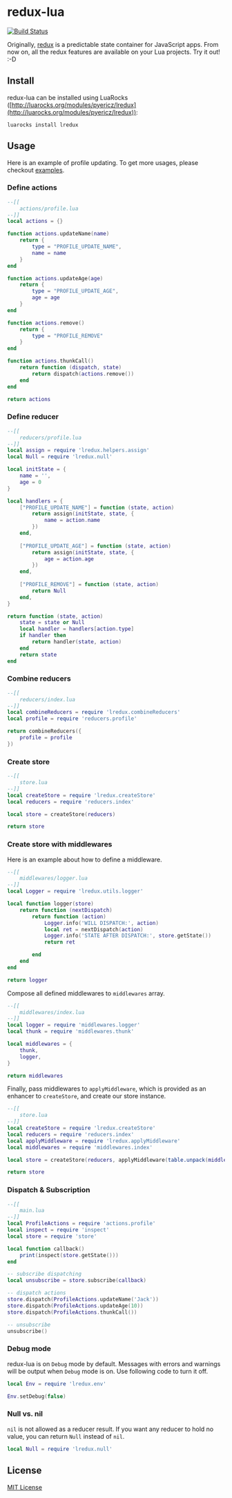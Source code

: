 # redux-lua
[![Build Status](https://api.travis-ci.org/pyericz/redux-lua.svg?branch=master)](https://travis-ci.org/pyericz/redux-lua)

Originally, [redux](https://redux.js.org/) is a predictable state container for JavaScript apps. From now on, all the redux features are available on your Lua projects. Try it out! :-D

## Install 
redux-lua can be installed using LuaRocks ([http://luarocks.org/modules/pyericz/lredux](http://luarocks.org/modules/pyericz/lredux)):
```
luarocks install lredux
```

## Usage
Here is an example of profile updating. To get more usages, please checkout [examples](https://github.com/pyericz/redux-lua/tree/master/examples). 

### Define actions
```lua
--[[
    actions/profile.lua
--]]
local actions = {}

function actions.updateName(name)
    return {
        type = "PROFILE_UPDATE_NAME",
        name = name
    }
end

function actions.updateAge(age)
    return {
        type = "PROFILE_UPDATE_AGE",
        age = age
    }
end

function actions.remove()
    return {
        type = "PROFILE_REMOVE"
    }
end

function actions.thunkCall()
    return function (dispatch, state)
        return dispatch(actions.remove())
    end
end

return actions
```

### Define reducer
```lua
--[[
    reducers/profile.lua
--]]
local assign = require 'lredux.helpers.assign'
local Null = require 'lredux.null'

local initState = {
    name = '',
    age = 0
}

local handlers = {
    ["PROFILE_UPDATE_NAME"] = function (state, action)
        return assign(initState, state, {
            name = action.name
        })
    end,
    
    ["PROFILE_UPDATE_AGE"] = function (state, action)
        return assign(initState, state, {
            age = action.age
        })
    end,
    
    ["PROFILE_REMOVE"] = function (state, action)
        return Null
    end,
}

return function (state, action)
    state = state or Null
    local handler = handlers[action.type]
    if handler then
        return handler(state, action)
    end
    return state
end
```

### Combine reducers
```lua
--[[
    reducers/index.lua
--]]
local combineReducers = require 'lredux.combineReducers'
local profile = require 'reducers.profile'

return combineReducers({
    profile = profile
})
```

### Create store
```lua
--[[
    store.lua
--]]
local createStore = require 'lredux.createStore'
local reducers = require 'reducers.index'

local store = createStore(reducers)

return store
```

### Create store with middlewares
Here is an example about how to define a middleware.
```lua
--[[
    middlewares/logger.lua
--]]
local Logger = require 'lredux.utils.logger'

local function logger(store)
    return function (nextDispatch)
        return function (action)
            Logger.info('WILL DISPATCH:', action)
            local ret = nextDispatch(action)
            Logger.info('STATE AFTER DISPATCH:', store.getState())
            return ret

        end
    end
end

return logger
```

Compose all defined middlewares to `middlewares` array.
```lua
--[[
    middlewares/index.lua
--]]
local logger = require 'middlewares.logger'
local thunk = require 'middlewares.thunk'

local middlewares = {
    thunk,
    logger,
}

return middlewares
```

Finally, pass middlewares to `applyMiddleware`, which is provided as an enhancer to `createStore`, and create our store instance.
```lua
--[[
    store.lua
--]]
local createStore = require 'lredux.createStore'
local reducers = require 'reducers.index'
local applyMiddleware = require 'lredux.applyMiddleware'
local middlewares = require 'middlewares.index'

local store = createStore(reducers, applyMiddleware(table.unpack(middlewares)))

return store
```
### Dispatch & Subscription
```lua
--[[
    main.lua
--]]
local ProfileActions = require 'actions.profile'
local inspect = require 'inspect'
local store = require 'store'

local function callback()
    print(inspect(store.getState()))
end

-- subscribe dispatching
local unsubscribe = store.subscribe(callback)

-- dispatch actions
store.dispatch(ProfileActions.updateName('Jack'))
store.dispatch(ProfileActions.updateAge(10))
store.dispatch(ProfileActions.thunkCall())

-- unsubscribe
unsubscribe()
```

### Debug mode
redux-lua is on `Debug` mode by default. Messages with errors and warnings will be output when `Debug` mode is on. Use following code to turn it off.
```lua
local Env = require 'lredux.env'

Env.setDebug(false)
```

### Null vs. nil
`nil` is not allowed as a reducer result. If you want any reducer to hold no value, you can return `Null` instead of `nil`.
```lua
local Null = require 'lredux.null'
```


## License
[MIT License](https://github.com/pyericz/redux-lua/blob/master/LICENSE)
